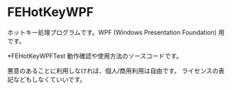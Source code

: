 # FEHotKeyWPF
ホットキー処理プログラムです。WPF (Windows Presentation Foundation) 用です。

*FEHotKeyWPFTest
動作確認や使用方法のソースコードです。

悪意のあることに利用しなければ、個人/商用利用は自由です。
ライセンスの表記などもしなくていいです。
